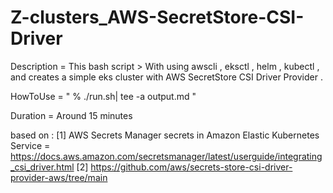 # Z-clusters_AWS-SecretStore-CSI-Driver

Description = This bash script > With using awscli , eksctl , helm , kubectl , and creates a simple eks cluster with AWS SecretStore CSI Driver Provider .

HowToUse = " % ./run.sh| tee -a output.md "

Duration = Around 15 minutes

based on :
 [1] AWS Secrets Manager secrets in Amazon Elastic Kubernetes Service = https://docs.aws.amazon.com/secretsmanager/latest/userguide/integrating_csi_driver.html
 [2] https://github.com/aws/secrets-store-csi-driver-provider-aws/tree/main
